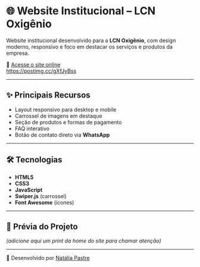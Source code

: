 # 🌐 Website Institucional – LCN Oxigênio  

Website institucional desenvolvido para a **LCN Oxigênio**, com design moderno, responsivo e foco em destacar os serviços e produtos da empresa.  

🔗 [Acesse o site online](https://natipastre.github.io/Website-Institucional-LCN-Oxig-nio/)  
https://postimg.cc/gXfJyBss


---

## ✨ Principais Recursos
- Layout responsivo para desktop e mobile  
- Carrossel de imagens em destaque  
- Seção de produtos e formas de pagamento  
- FAQ interativo  
- Botão de contato direto via **WhatsApp**  

---

## 🛠️ Tecnologias
- **HTML5**  
- **CSS3**  
- **JavaScript**  
- **Swiper.js** (carrossel)  
- **Font Awesome** (ícones)  

---

## 📸 Prévia do Projeto  
*(adicione aqui um print da home do site para chamar atenção)*  

---

📌 Desenvolvido por [Natália Pastre](https://github.com/natipastre)  
